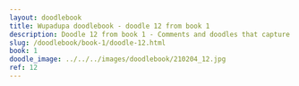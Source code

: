 ```yaml
---
layout: doodlebook
title: Wupadupa doodlebook - doodle 12 from book 1
description: Doodle 12 from book 1 - Comments and doodles that capture the essence of this event  
slug: /doodlebook/book-1/doodle-12.html
book: 1
doodle_image: ../../../images/doodlebook/210204_12.jpg
ref: 12
---	  
```

																																																																							